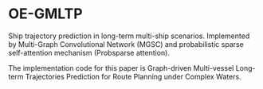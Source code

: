 # OE-GMLTP
Ship trajectory prediction in long-term multi-ship scenarios. Implemented by Multi-Graph Convolutional Network (MGSC) and probabilistic sparse self-attention mechanism (Probsparse attention).

The implementation code for this paper is Graph-driven Multi-vessel Long-term Trajectories Prediction for Route Planning under Complex Waters.
